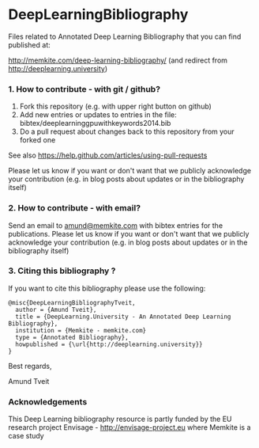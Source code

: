 DeepLearningBibliography
========================

Files related to Annotated Deep Learning Bibliography that you can find published at:

http://memkite.com/deep-learning-bibliography/ (and redirect from http://deeplearning.university)

### 1. How to contribute - with git / github?

  1. Fork this repository (e.g. with upper right button on github)
  2. Add new entries or updates to entries in the file: bibtex/deeplearninggpuwithkeywords2014.bib
  3. Do a pull request about changes back to this repository from your forked one

See also https://help.github.com/articles/using-pull-requests

Please let us know if you want or don't want that we publicly acknowledge your contribution (e.g. in blog posts about updates or in the bibliography itself)

### 2. How to contribute - with email?

Send an email to amund@memkite.com with bibtex entries for the publications. Please let us know if you want or don't want that we publicly acknowledge your contribution (e.g. in blog posts about updates or in the bibliography itself)

### 3. Citing this bibliography ?

If you want to cite this bibliography please use the following:

```
@misc{DeepLearningBibliographyTveit,
  author = {Amund Tveit},
  title = {DeepLearning.University - An Annotated Deep Learning Bibliography},
  institution = {Memkite - memkite.com}
  type = {Annotated Bibliography},
  howpublished = {\url{http://deeplearning.university}}
}
```



Best regards,

Amund Tveit

### Acknowledgements
This Deep Learning bibliography resource is partly funded by the EU research project Envisage - http://envisage-project.eu where Memkite is a case study



